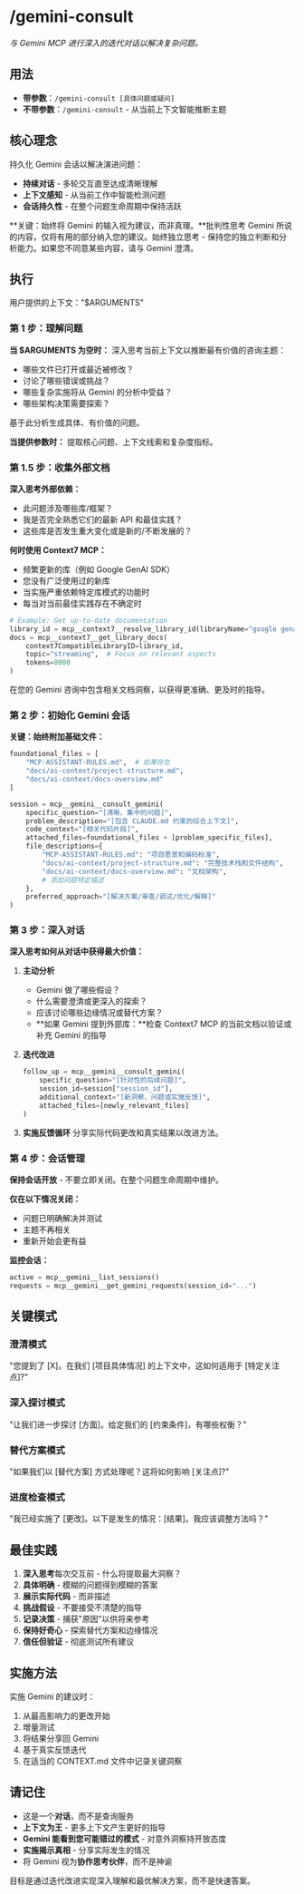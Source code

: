 # /gemini-consult

*与 Gemini MCP 进行深入的迭代对话以解决复杂问题。*

## 用法
- **带参数**：`/gemini-consult [具体问题或疑问]`
- **不带参数**：`/gemini-consult` - 从当前上下文智能推断主题

## 核心理念
持久化 Gemini 会话以解决演进问题：
- **持续对话** - 多轮交互直至达成清晰理解
- **上下文感知** - 从当前工作中智能检测问题
- **会话持久性** - 在整个问题生命周期中保持活跃

**关键：始终将 Gemini 的输入视为建议，而非真理。**批判性思考 Gemini 所说的内容，仅将有用的部分纳入您的建议。始终独立思考 - 保持您的独立判断和分析能力。如果您不同意某些内容，请与 Gemini 澄清。

## 执行

用户提供的上下文："$ARGUMENTS"

### 第 1 步：理解问题

**当 $ARGUMENTS 为空时：**
深入思考当前上下文以推断最有价值的咨询主题：
- 哪些文件已打开或最近被修改？
- 讨论了哪些错误或挑战？
- 哪些复杂实施将从 Gemini 的分析中受益？
- 哪些架构决策需要探索？

基于此分析生成具体、有价值的问题。

**当提供参数时：**
提取核心问题、上下文线索和复杂度指标。

### 第 1.5 步：收集外部文档

**深入思考外部依赖：**
- 此问题涉及哪些库/框架？
- 我是否完全熟悉它们的最新 API 和最佳实践？
- 这些库是否发生重大变化或是新的/不断发展的？

**何时使用 Context7 MCP：**
- 频繁更新的库（例如 Google GenAI SDK）
- 您没有广泛使用过的新库
- 当实施严重依赖特定库模式的功能时
- 每当对当前最佳实践存在不确定时

```python
# Example: Get up-to-date documentation
library_id = mcp__context7__resolve_library_id(libraryName="google genai python")
docs = mcp__context7__get_library_docs(
    context7CompatibleLibraryID=library_id,
    topic="streaming",  # Focus on relevant aspects
    tokens=8000
)
```

在您的 Gemini 咨询中包含相关文档洞察，以获得更准确、更及时的指导。

### 第 2 步：初始化 Gemini 会话

**关键：始终附加基础文件：**
```python
foundational_files = [
    "MCP-ASSISTANT-RULES.md",  # 如果存在
    "docs/ai-context/project-structure.md",
    "docs/ai-context/docs-overview.md"
]

session = mcp__gemini__consult_gemini(
    specific_question="[清晰、集中的问题]",
    problem_description="[包含 CLAUDE.md 约束的综合上下文]",
    code_context="[相关代码片段]",
    attached_files=foundational_files + [problem_specific_files],
    file_descriptions={
        "MCP-ASSISTANT-RULES.md": "项目愿景和编码标准",
        "docs/ai-context/project-structure.md": "完整技术栈和文件结构",
        "docs/ai-context/docs-overview.md": "文档架构",
        # 添加问题特定描述
    },
    preferred_approach="[解决方案/审查/调试/优化/解释]"
)
```

### 第 3 步：深入对话

**深入思考如何从对话中获得最大价值：**

1. **主动分析**
   - Gemini 做了哪些假设？
   - 什么需要澄清或更深入的探索？
   - 应该讨论哪些边缘情况或替代方案？
   - **如果 Gemini 提到外部库：**检查 Context7 MCP 的当前文档以验证或补充 Gemini 的指导

2. **迭代改进**
   ```python
   follow_up = mcp__gemini__consult_gemini(
       specific_question="[针对性的后续问题]",
       session_id=session["session_id"],
       additional_context="[新洞察、问题或实施反馈]",
       attached_files=[newly_relevant_files]
   )
   ```

3. **实施反馈循环**
   分享实际代码更改和真实结果以改进方法。

### 第 4 步：会话管理

**保持会话开放** - 不要立即关闭。在整个问题生命周期中维护。

**仅在以下情况关闭：**
- 问题已明确解决并测试
- 主题不再相关
- 重新开始会更有益

**监控会话：**
```python
active = mcp__gemini__list_sessions()
requests = mcp__gemini__get_gemini_requests(session_id="...")
```

## 关键模式

### 澄清模式
"您提到了 [X]。在我们 [项目具体情况] 的上下文中，这如何适用于 [特定关注点]?"

### 深入探讨模式
"让我们进一步探讨 [方面]。给定我们的 [约束条件]，有哪些权衡？"

### 替代方案模式
"如果我们以 [替代方案] 方式处理呢？这将如何影响 [关注点]?"

### 进度检查模式
"我已经实施了 [更改]。以下是发生的情况：[结果]。我应该调整方法吗？"

## 最佳实践

1. **深入思考**每次交互前 - 什么将提取最大洞察？
2. **具体明确** - 模糊的问题得到模糊的答案
3. **展示实际代码** - 而非描述
4. **挑战假设** - 不要接受不清楚的指导
5. **记录决策** - 捕获"原因"以供将来参考
6. **保持好奇心** - 探索替代方案和边缘情况
7. **信任但验证** - 彻底测试所有建议

## 实施方法

实施 Gemini 的建议时：
1. 从最高影响力的更改开始
2. 增量测试
3. 将结果分享回 Gemini
4. 基于真实反馈迭代
5. 在适当的 CONTEXT.md 文件中记录关键洞察

## 请记住

- 这是一个**对话**，而不是查询服务
- **上下文为王** - 更多上下文产生更好的指导
- **Gemini 能看到您可能错过的模式** - 对意外洞察持开放态度
- **实施揭示真相** - 分享实际发生的情况
- 将 Gemini 视为**协作思考伙伴**，而不是神谕

目标是通过迭代改进实现深入理解和最优解决方案，而不是快速答案。